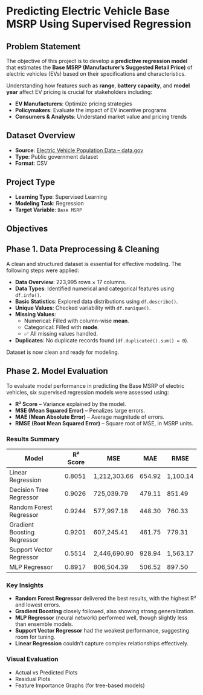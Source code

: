 # Predicting Electric Vehicle Base MSRP Using Supervised Regression

## Problem Statement
The objective of this project is to develop a **predictive regression model** that estimates the **Base MSRP (Manufacturer’s Suggested Retail Price)** of electric vehicles (EVs) based on their specifications and characteristics.

Understanding how features such as **range**, **battery capacity**, and **model year** affect EV pricing is crucial for stakeholders including:

- **EV Manufacturers**: Optimize pricing strategies  
- **Policymakers**: Evaluate the impact of EV incentive programs  
- **Consumers & Analysts**: Understand market value and pricing trends

 ##  Dataset Overview

- **Source**: [Electric Vehicle Population Data – data.gov](https://catalog.data.gov/dataset/electric-vehicle-population-data)
- **Type**: Public government dataset  
- **Format**: CSV



##  Project Type

- **Learning Type**: Supervised Learning  
- **Modeling Task**: Regression  
- **Target Variable**: `Base MSRP`  



##  Objectives

## Phase 1. Data Preprocessing & Cleaning

A clean and structured dataset is essential for effective modeling. The following steps were applied:

- **Data Overview**: 223,995 rows × 17 columns.
- **Data Types**: Identified numerical and categorical features using `df.info()`.
- **Basic Statistics**: Explored data distributions using `df.describe()`.
- **Unique Values**: Checked variability with `df.nunique()`.
- **Missing Values**:
  - Numerical: Filled with column-wise **mean**.
  - Categorical: Filled with **mode**.
  - ✅ All missing values handled.
- **Duplicates**: No duplicate records found (`df.duplicated().sum() = 0`).

 Dataset is now clean and ready for modeling.


## Phase 2.  Model Evaluation

To evaluate model performance in predicting the Base MSRP of electric vehicles, six supervised regression models were assessed using:

- **R² Score** – Variance explained by the model.
- **MSE (Mean Squared Error)** – Penalizes large errors.
- **MAE (Mean Absolute Error)** – Average magnitude of errors.
- **RMSE (Root Mean Squared Error)** – Square root of MSE, in MSRP units.

 ###  Results Summary

| Model                       | R² Score | MSE          | MAE       | RMSE     |
|----------------------------|----------|--------------|-----------|----------|
| Linear Regression          | 0.8051   | 1,212,303.66 | 654.92    | 1,100.14 |
| Decision Tree Regressor    | 0.9026   | 725,039.79   | 479.11    | 851.49   |
| Random Forest Regressor    | 0.9244   | 577,997.18   | 448.30    | 760.33   |
| Gradient Boosting Regressor| 0.9201   | 607,245.41   | 461.75    | 779.31   |
| Support Vector Regressor   | 0.5514   | 2,446,690.90 | 928.94    | 1,563.17 |
| MLP Regressor              | 0.8917   | 806,504.39   | 506.52    | 897.50   |

 ###  Key Insights

- **Random Forest Regressor** delivered the best results, with the highest R² and lowest errors.
- **Gradient Boosting** closely followed, also showing strong generalization.
- **MLP Regressor** (neural network) performed well, though slightly less than ensemble models.
- **Support Vector Regressor** had the weakest performance, suggesting room for tuning.
- **Linear Regression** couldn’t capture complex relationships effectively.

 ###  Visual Evaluation

- Actual vs Predicted Plots  
- Residual Plots  
- Feature Importance Graphs (for tree-based models)  

